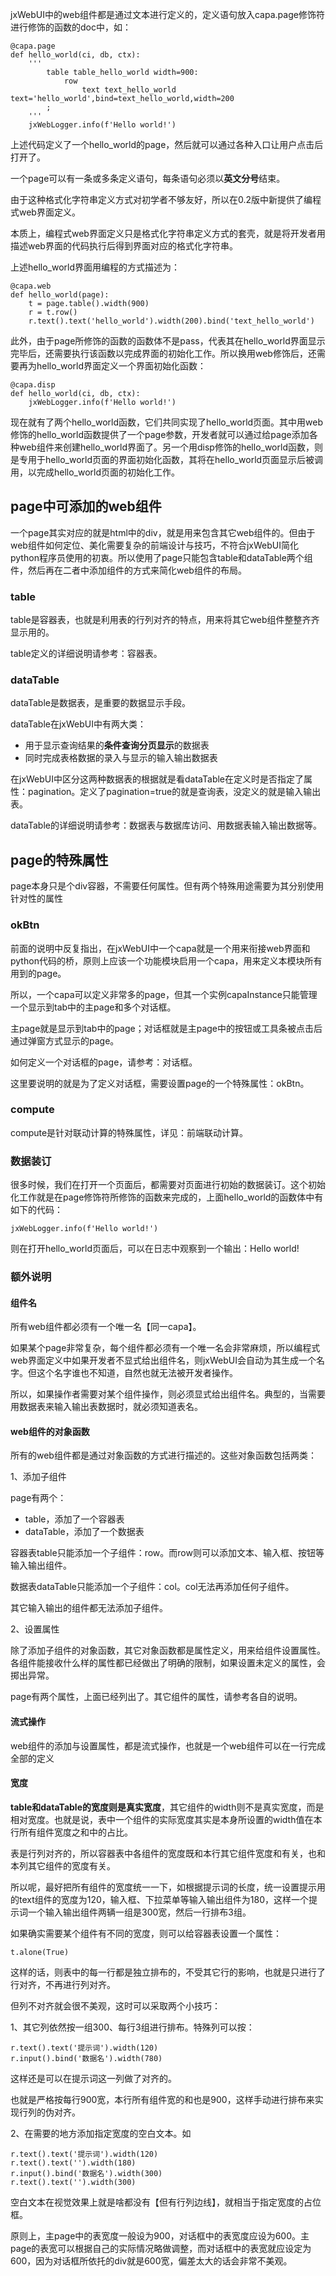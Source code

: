 jxWebUI中的web组件都是通过文本进行定义的，定义语句放入capa.page修饰符进行修饰的函数的doc中，如：

	@capa.page
	def hello_world(ci, db, ctx):
	    '''
	        table table_hello_world width=900:
	            row
	                text text_hello_world text='hello_world',bind=text_hello_world,width=200
	        ;
	    '''
	    jxWebLogger.info(f'Hello world!')

上述代码定义了一个hello_world的page，然后就可以通过各种入口让用户点击后打开了。

一个page可以有一条或多条定义语句，每条语句必须以**英文分号**结束。

由于这种格式化字符串定义方式对初学者不够友好，所以在0.2版中新提供了编程式web界面定义。

本质上，编程式web界面定义只是格式化字符串定义方式的套壳，就是将开发者用描述web界面的代码执行后得到界面对应的格式化字符串。

上述hello_world界面用编程的方式描述为：

	@capa.web
	def hello_world(page):
		t = page.table().width(900)
		r = t.row()
		r.text().text('hello_world').width(200).bind('text_hello_world')

此外，由于page所修饰的函数的函数体不是pass，代表其在hello_world界面显示完毕后，还需要执行该函数以完成界面的初始化工作。所以换用web修饰后，还需要再为hello_world界面定义一个界面初始化函数：

	@capa.disp
	def hello_world(ci, db, ctx):
	    jxWebLogger.info(f'Hello world!')

现在就有了两个hello_world函数，它们共同实现了hello_world页面。其中用web修饰的hello_world函数提供了一个page参数，开发者就可以通过给page添加各种web组件来创建hello_world界面了。另一个用disp修饰的hello_world函数，则是专用于hello_world页面的界面初始化函数，其将在hello_world页面显示后被调用，以完成hello_world页面的初始化工作。

## page中可添加的web组件

一个page其实对应的就是html中的div，就是用来包含其它web组件的。但由于web组件如何定位、美化需要复杂的前端设计与技巧，不符合jxWebUI简化python程序员使用的初衷。所以使用了page只能包含table和dataTable两个组件，然后再在二者中添加组件的方式来简化web组件的布局。

### table

table是容器表，也就是利用表的行列对齐的特点，用来将其它web组件整整齐齐显示用的。

table定义的详细说明请参考：容器表。

### dataTable

dataTable是数据表，是重要的数据显示手段。

dataTable在jxWebUI中有两大类：

- 用于显示查询结果的**条件查询分页显示**的数据表
- 同时完成表格数据的录入与显示的输入输出数据表

在jxWebUI中区分这两种数据表的根据就是看dataTable在定义时是否指定了属性：pagination。定义了pagination=true的就是查询表，没定义的就是输入输出表。

dataTable的详细说明请参考：数据表与数据库访问、用数据表输入输出数据等。

## page的特殊属性

page本身只是个div容器，不需要任何属性。但有两个特殊用途需要为其分别使用针对性的属性

### okBtn

前面的说明中反复指出，在jxWebUI中一个capa就是一个用来衔接web界面和python代码的桥，原则上应该一个功能模块启用一个capa，用来定义本模块所有用到的page。

所以，一个capa可以定义非常多的page，但其一个实例capaInstance只能管理一个显示到tab中的主page和多个对话框。

主page就是显示到tab中的page；对话框就是主page中的按钮或工具条被点击后通过弹窗方式显示的page。

如何定义一个对话框的page，请参考：对话框。

这里要说明的就是为了定义对话框，需要设置page的一个特殊属性：okBtn。

### compute

compute是针对联动计算的特殊属性，详见：前端联动计算。

### 数据装订

很多时候，我们在打开一个页面后，都需要对页面进行初始的数据装订。这个初始化工作就是在page修饰符所修饰的函数来完成的，上面hello_world的函数体中有如下的代码：

	jxWebLogger.info(f'Hello world!')

则在打开hello_world页面后，可以在日志中观察到一个输出：Hello world!

### 额外说明

#### 组件名

所有web组件都必须有一个唯一名【同一capa】。

如果某个page非常复杂，每个组件都必须有一个唯一名会非常麻烦，所以编程式web界面定义中如果开发者不显式给出组件名，则jxWebUI会自动为其生成一个名字。但这个名字谁也不知道，自然也就无法被开发者操作。

所以，如果操作者需要对某个组件操作，则必须显式给出组件名。典型的，当需要用数据表来输入输出表数据时，就必须知道表名。

#### web组件的对象函数

所有的web组件都是通过对象函数的方式进行描述的。这些对象函数包括两类：

1、添加子组件

page有两个：

- table，添加了一个容器表
- dataTable，添加了一个数据表

容器表table只能添加一个子组件：row。而row则可以添加文本、输入框、按钮等输入输出组件。

数据表dataTable只能添加一个子组件：col。col无法再添加任何子组件。

其它输入输出的组件都无法添加子组件。

2、设置属性

除了添加子组件的对象函数，其它对象函数都是属性定义，用来给组件设置属性。各组件能接收什么样的属性都已经做出了明确的限制，如果设置未定义的属性，会掷出异常。

page有两个属性，上面已经列出了。其它组件的属性，请参考各自的说明。

#### 流式操作

web组件的添加与设置属性，都是流式操作，也就是一个web组件可以在一行完成全部的定义

#### 宽度

**table和dataTable的宽度则是真实宽度**，其它组件的width则不是真实宽度，而是相对宽度。也就是说，表中一个组件的实际宽度其实是本身所设置的width值在本行所有组件宽度之和中的占比。

表是行列对齐的，所以容器表中各组件的宽度既和本行其它组件宽度和有关，也和本列其它组件的宽度有关。

所以呢，最好把所有组件的宽度统一一下，如根据提示词的长度，统一设置提示用的text组件的宽度为120，输入框、下拉菜单等输入输出组件为180，这样一个提示词一个输入输出组件两辆一组是300宽，然后一行排布3组。

如果确实需要某个组件有不同的宽度，则可以给容器表设置一个属性：

	t.alone(True)

这样的话，则表中的每一行都是独立排布的，不受其它行的影响，也就是只进行了行对齐，不再进行列对齐。

但列不对齐就会很不美观，这时可以采取两个小技巧：

1、其它列依然按一组300、每行3组进行排布。特殊列可以按：

	r.text().text('提示词').width(120)
	r.input().bind('数据名').width(780)

这样还是可以在提示词这一列做了对齐的。

也就是严格按每行900宽，本行所有组件宽的和也是900，这样手动进行排布来实现行列的伪对齐。

2、在需要的地方添加指定宽度的空白文本。如

	r.text().text('提示词').width(120)
	r.text().text('').width(180)
	r.input().bind('数据名').width(300)
	r.text().text('').width(300)

空白文本在视觉效果上就是啥都没有【但有行列边线】，就相当于指定宽度的占位框。

原则上，主page中的表宽度一般设为900，对话框中的表宽度应设为600。主page的表宽可以根据自己的实际情况略做调整，而对话框中的表宽就应设定为600，因为对话框所依托的div就是600宽，偏差太大的话会非常不美观。